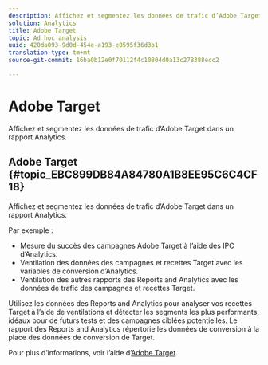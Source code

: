 ```yaml
---
description: Affichez et segmentez les données de trafic d’Adobe Target dans un rapport Analytics.
solution: Analytics
title: Adobe Target
topic: Ad hoc analysis
uuid: 420da093-9d0d-454e-a193-e0595f36d3b1
translation-type: tm+mt
source-git-commit: 16ba0b12e0f70112f4c10804d0a13c278388ecc2

---
```



# Adobe Target

Affichez et segmentez les données de trafic d’Adobe Target dans un rapport Analytics.

## Adobe Target {#topic_EBC899DB84A84780A1B8EE95C6C4CF18}

Affichez et segmentez les données de trafic d’Adobe Target dans un rapport Analytics.

Par exemple :

* Mesure du succès des campagnes Adobe Target à l’aide des IPC d’Analytics.
* Ventilation des données des campagnes et recettes Target avec les variables de conversion d’Analytics.
* Ventilation des autres rapports des Reports and Analytics avec les données de trafic des campagnes et recettes Target.

Utilisez les données des Reports and Analytics pour analyser vos recettes Target à l’aide de ventilations et détecter les segments les plus performants, idéaux pour de futurs tests et des campagnes ciblées potentielles. Le rapport des Reports and Analytics répertorie les données de conversion à la place des données de conversion de Target.

Pour plus d’informations, voir l’aide d’[Adobe Target](https://marketing.adobe.com/resources/help/en_US/target/).
